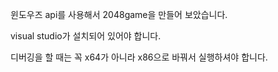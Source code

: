 윈도우즈 api를 사용해서 2048game을 만들어 보았습니다.

visual studio가 설치되어 있어야 합니다.

디버깅을 할 때는 꼭 x64가 아니라 x86으로 바꿔서 실행하셔야 합니다.

